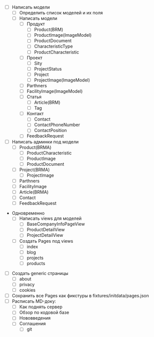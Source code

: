 - [ ] Написать модели
	- [ ] Определить список моделей и их поля
	- [ ] Написать модели
		- [ ] Продукт
			- [ ] Product(BRM)
			- [ ] ProductImage(ImageModel)
			- [ ] ProductDocument
			- [ ] CharacteristicType
			- [ ] ProductCharacteristic
		- [ ] Проект
			- [ ] Sity
			- [ ] ProjectStatus
			- [ ] Project
			- [ ] ProjectImage(ImageModel)
		- [ ] Parthners
		- [ ] FacilityImage(ImageModel)
		- [ ] Статья
			- [ ] Article(BRM)
			- [ ] Tag
		- [ ] Контакт
			- [ ] Contact
			- [ ] ContactPhoneNumber
			- [ ] ContactPosition
		- [ ] FeedbackRequest
- [ ] Написать админки под модели
	- [ ] Product(BRMA)
		- [ ] ProductCharacteristic
		- [ ] ProductImage
		- [ ] ProductDocument
	- [ ] Project(BRMA)
		- [ ] ProjectImage
	- [ ] Parthners
	- [ ] FacilityImage
	- [ ] Article(BRMA)
	- [ ] Contact
	- [ ] FeedbackRequest
- Одновременно
	- [ ] Написать views для моделей
		- [ ] BaseCompanyInfoPageView
		- [ ] ProductDetailView
		- [ ] ProjectDetailView
	- [ ] Создать Pages под views
		- [ ] index
		- [ ] blog
		- [ ] projects
		- [ ] products
- [ ] Создать generic страницы
	- [ ] about
	- [ ] privacy
	- [ ] cookies
- [ ] Сохранить все Pages как фикстуры в fixtures/initdata/pages.json
- [ ] Расписать MD-доку:
	- [ ] Как поднять сервер
	- [ ] Обзор по кодовой базе
	- [ ] Нововведения
	- [ ] Соглашения
		- [ ] git
